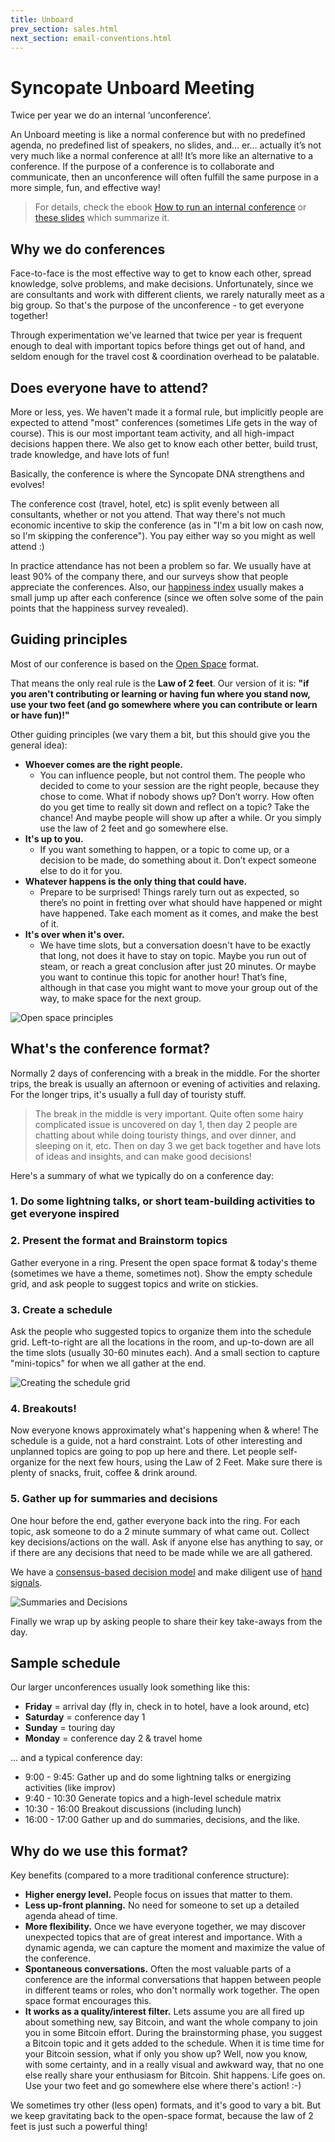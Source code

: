 ```yaml
---
title: Unboard
prev_section: sales.html
next_section: email-conventions.html
---
```


Syncopate Unboard Meeting
=========================

Twice per year we do an internal ‘unconference’.

An Unboard meeting is like a normal conference but with no predefined agenda, no predefined list of speakers, no slides, and… er… actually it’s not very much like a normal conference at all! It’s more like an alternative to a conference. If the purpose of a conference is to collaborate and communicate, then an unconference will often fulfill the same purpose in a more simple, fun, and effective way!

> For details, check the ebook [How to run an internal conference](https://leanpub.com/unconference) or [these slides](https://dl.dropboxusercontent.com/u/1018963/Projects/2013-06-18%20Agile%20Evening/HowToRunAnUnconference.pdf) which summarize it.

Why we do conferences
---------------------

Face-to-face is the most effective way to get to know each other, spread knowledge, solve problems, and make decisions. Unfortunately, since we are consultants and work with different clients, we rarely naturally meet as a big group. So that's the purpose of the unconference - to get everyone together!

Through experimentation we've learned that twice per year is frequent enough to deal with important topics before things get out of hand, and seldom enough for the travel cost & coordination overhead to be palatable.

Does everyone have to attend?
-----------------------------

More or less, yes. We haven't made it a formal rule, but implicitly people are expected to attend "most" conferences (sometimes Life gets in the way of course). This is our most important team activity, and all high-impact decisions happen there. We also get to know each other better, build trust, trade knowledge, and have lots of fun!

Basically, the conference is where the Syncopate DNA strengthens and evolves!

The conference cost (travel, hotel, etc) is split evenly between all consultants, whether or not you attend. That way there's not much economic incentive to skip the conference (as in "I'm a bit low on cash now, so I'm skipping the conference"). You pay either way so you might as well attend :)

In practice attendance has not been a problem so far. We usually have at least 90% of the company there, and our surveys show that people appreciate the conferences. Also, our [happiness index](happiness-index.html) usually makes a small jump up after each conference (since we often solve some of the pain points that the happiness survey revealed).

Guiding principles
------------------

Most of our conference is based on the [Open Space](http://en.wikipedia.org/wiki/Open_Space_Technology) format.

That means the only real rule is the **Law of 2 feet**. Our version of it is: **"if you aren't contributing or learning or having fun where you stand now, use your two feet (and go somewhere where you can contribute or learn or have fun)!"**

Other guiding principles (we vary them a bit, but this should give you the general idea):

-   **Whoever comes are the right people.**
    -   You can influence people, but not control them. The people who decided to come to your session are the right people, because they chose to come. What if nobody shows up? Don’t worry. How often do you get time to really sit down and reflect on a topic? Take the chance! And maybe people will show up after a while. Or you simply use the law of 2 feet and go somewhere else.
-   **It's up to you.**
    -   If you want something to happen, or a topic to come up, or a decision to be made, do something about it. Don’t expect someone else to do it for you.
-   **Whatever happens is the only thing that could have.**
    -   Prepare to be surprised! Things rarely turn out as expected, so there’s no point in fretting over what should have happened or might have happened. Take each moment as it comes, and make the best of it.
-   **It's over when it's over.**
    -   We have time slots, but a conversation doesn't have to be exactly that long, not does it have to stay on topic. Maybe you run out of steam, or reach a great conclusion after just 20 minutes. Or maybe you want to continue this topic for another hour! That’s fine, although in that case you might want to move your group out of the way, to make space for the next group.

![Open space principles](../assets/Unconference-Principles.jpg "Open space principles")

What's the conference format?
-----------------------------

Normally 2 days of conferencing with a break in the middle. For the shorter trips, the break is usually an afternoon or evening of activities and relaxing. For the longer trips, it's usually a full day of touristy stuff.

> The break in the middle is very important. Quite often some hairy complicated issue is uncovered on day 1, then day 2 people are chatting about while doing touristy things, and over dinner, and sleeping on it, etc. Then on day 3 we get back together and have lots of ideas and insights, and can make good decisions!

Here's a summary of what we typically do on a conference day:

### 1. Do some lightning talks, or short team-building activities to get everyone inspired

### 2. Present the format and Brainstorm topics

Gather everyone in a ring. Present the open space format & today's theme (sometimes we have a theme, sometimes not). Show the empty schedule grid, and ask people to suggest topics and write on stickies.

### 3. Create a schedule

Ask the people who suggested topics to organize them into the schedule grid. Left-to-right are all the locations in the room, and up-to-down are all the time slots (usually 30-60 minutes each). And a small section to capture "mini-topics" for when we all gather at the end.

![Creating the schedule grid](../assets/Unconference-Schedule.jpg "Creating the schedule grid")

### 4. Breakouts!

Now everyone knows approximately what's happening when & where! The schedule is a guide, not a hard constraint. Lots of other interesting and unplanned topics are going to pop up here and there. Let people self-organize for the next few hours, using the Law of 2 Feet. Make sure there is plenty of snacks, fruit, coffee & drink around.

### 5. Gather up for summaries and decisions

One hour before the end, gather everyone back into the ring. For each topic, ask someone to do a 2 minute summary of what came out. Collect key decisions/actions on the wall. Ask if anyone else has anything to say, or if there are any decisions that need to be made while we are all gathered.

We have a [consensus-based decision model](decisions.html) and make diligent use of [hand signals](hand-signals.html).

![Summaries and Decisions](../assets/Unconference-Summary.jpg "Summaries and Decisions")

Finally we wrap up by asking people to share their key take-aways from the day.

Sample schedule
---------------

Our larger unconferences usually look something like this:

-   **Friday** = arrival day (fly in, check in to hotel, have a look around, etc)
-   **Saturday** = conference day 1
-   **Sunday** = touring day
-   **Monday** = conference day 2 & travel home

... and a typical conference day:

-   9:00 - 9:45: Gather up and do some lightning talks or energizing activities (like improv)
-   9:40 - 10:30 Generate topics and a high-level schedule matrix
-   10:30 - 16:00 Breakout discussions (including lunch)
-   16:00 - 17:00 Gather up and do summaries, decisions, and the like.

Why do we use this format?
--------------------------

Key benefits (compared to a more traditional conference structure):

-   **Higher energy level.** People focus on issues that matter to them.
-   **Less up-front planning.** No need for someone to set up a detailed agenda ahead of time.
-   **More flexibility.** Once we have everyone together, we may discover unexpected topics that are of great interest and importance. With a dynamic agenda, we can capture the moment and maximize the value of the conference.
-   **Spontaneous conversations.** Often the most valuable parts of a conference are the informal conversations that happen between people in different teams or roles, who don't normally work together. The open space format encourages this.
-   **It works as a quality/interest filter.** Lets assume you are all fired up about something new, say Bitcoin, and want the whole company to join you in some Bitcoin effort. During the brainstorming phase, you suggest a Bitcoin topic and it gets added to the schedule. When it is time time for your Bitcoin session, what if only you show up? Well, now you know, with some certainty, and in a really visual and awkward way, that no one else really share your enthusiasm for Bitcoin. Shit happens. Life goes on. Use your two feet and go somewhere else where there's action! :-)

We sometimes try other (less open) formats, and it's good to vary a bit. But we keep gravitating back to the open-space format, because the law of 2 feet is just such a powerful thing!
